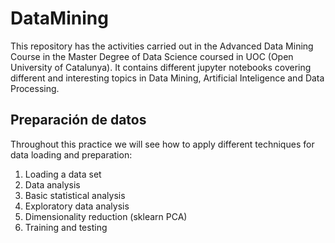 # DataMining

This repository has the activities carried out in the Advanced Data Mining Course in the Master Degree of Data Science coursed in UOC (Open University of Catalunya). It contains different jupyter notebooks covering different and interesting topics in Data Mining, Artificial Inteligence and Data Processing.  

## Preparación de datos

Throughout this practice we will see how to apply different techniques for data loading and preparation:

1. Loading a data set
2. Data analysis
3. Basic statistical analysis
4. Exploratory data analysis
5. Dimensionality reduction (sklearn PCA)
6. Training and testing